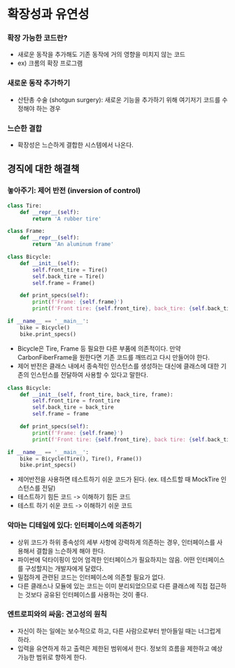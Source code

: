 # 확장성과 유연성
### 확장 가능한 코드란?
- 새로운 동작을 추가해도 기존 동작에 거의 영향을 미치지 않는 코드
- ex) 크롬의 확장 프로그램

### 새로운 동작 추가하기
- 산탄총 수술 (shotgun surgery): 새로운 기능을 추가하기 위해 여기저기 코드를 수정해야 하는 경우

### 느슨한 결합
- 확장성은 느슨하게 결합한 시스템에서 나온다.


## 경직에 대한 해결책
### 놓아주기: 제어 반전 (inversion of control)
```python
class Tire:
    def __repr__(self):
        return 'A rubber tire'

class Frame:
    def __repr__(self):
        return 'An aluminum frame'

class Bicycle:
    def __init__(self):
        self.front_tire = Tire()
        self.back_tire = Tire()
        self.frame = Frame()

    def print_specs(self):
        print(f'Frame: {self.frame}')
        print(f'Front tire: {self.front_tire}, back_tire: {self.back_tire}')

if __name__ == '__main__':
    bike = Bicycle()
    bike.print_specs()
```

- Bicycle은 Tire, Frame 등 필요한 다른 부품에 의존적이다. 만약 CarbonFiberFrame을 원한다면 기존 코드를 깨뜨리고 다시 만들어야 한다.
- 제어 반전은 클래스 내에서 종속적인 인스턴스를 생성하는 대신에 클래스에 대한 기존의 인스턴스를 전달하여 사용할 수 있다고 말한다.

```python
class Bicycle:
    def __init__(self, front_tire, back_tire, frame):
        self.front_tire = front_tire
        self.back_tire = back_tire
        self.frame = frame

    def print_specs(self):
        print(f'Frame: {self.frame}')
        print(f'Front tire: {self.front_tire}, back tire: {self.back_tire}')

if __name__ == '__main__':
    bike = Bicycle(Tire(), Tire(), Frame())
    bike.print_specs()
```

- 제어반전을 사용하면 테스트하기 쉬운 코드가 된다. (ex. 테스트할 때 MockTire 인스턴스를 전달)
- 테스트하기 힘든 코드 -> 이해하기 힘든 코드
- 테스트 하기 쉬운 코드 -> 이해하기 쉬운 코드

### 악마는 디테일에 있다: 인터페이스에 의존하기
- 상위 코드가 하위 종속성의 세부 사항에 강력하게 의존하는 경우, 인터페이스를 사용해서 결합을 느슨하게 해야 한다.
- 파이썬에 덕타이핑이 있어 엄격한 인터페이스가 필요하지는 않음. 어떤 인터페이스를 구성할지는 개발자에게 달렸다.
- 밀접하게 관련된 코드는 인터페이스에 의존할 필요가 없다.
- 다른 클래스나 모듈에 있는 코드는 이미 분리되었으므로 다른 클래스에 직접 접근하는 것보다 공유된 인터페이스를 사용하는 것이 좋다.

### 엔트로피와의 싸움: 견고성의 원칙
- 자신이 하는 일에는 보수적으로 하고, 다른 사람으로부터 받아들일 때는 너그럽게 하라.
- 입력을 유연하게 하고 출력은 제한된 범위에서 한다. 정보의 흐름을 제한하고 예상가능한 범위로 향하게 한다.